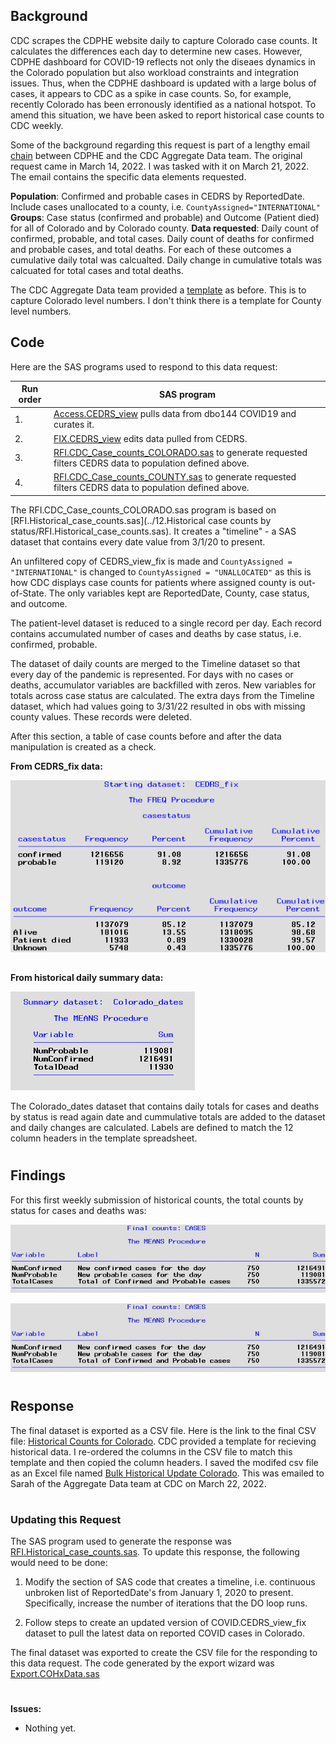## Background 
CDC scrapes the CDPHE website daily to capture Colorado case counts. It calculates the differences each day to determine new cases. However, CDPHE dashboard for COVID-19 reflects not only the diseaes dynamics in the Colorado population but also workload constraints and integration issues. Thus, when the CDPHE dashboard is updated with a large bolus of cases, it appears to CDC as a spike in case counts. So, for example, recently Colorado has been erronously identified as a national hotspot. To amend this situation, we have been asked to report historical case counts to CDC weekly.

Some of the background regarding this request is part of a lengthy email [chain](../28/../28.CDC%20case%20counts/Documents/CDC_Historical_Case_Count_RFI_032122.pdf) between CDPHE and the CDC Aggregate Data team. The original request came in March 14, 2022. I was tasked with it on March 21, 2022.  The email contains the specific data elements requested. 

**Population**:  Confirmed and probable cases in CEDRS by ReportedDate. Include cases unallocated to a county, i.e. `CountyAssigned="INTERNATIONAL"` **Groups**: Case status (confirmed and probable) and Outcome (Patient died) for all of Colorado and by Colorado county.  **Data requested**: Daily count of confirmed, probable, and total cases. Daily count of deaths for confirmed and probable cases, and total deaths. For each of these outcomes a cumulative daily total was calcualted. Daily change in cumulative totals was calcuated for total cases and total deaths. 

The CDC Aggregate Data team provided a [template](./Documents/Bulk_Historical_Update_Template.xlsx) as before. This is to capture Colorado level numbers. I don't think there is a template for County level numbers.

## Code
Here are the SAS programs used to respond to this data request:

|Run order|SAS program|
|---------|-----------|
|1.|[Access.CEDRS_view](../0.Universal/SAS%20code/Access.CEDRS_view.sas) pulls data from dbo144 COVID19 and curates it.|
|2.|[FIX.CEDRS_view](../0.Universal/SAS%20code/Fix.CEDRS_view.sas) edits data pulled from CEDRS.|
|3.|[RFI.CDC_Case_counts_COLORADO.sas](./SAS/RFI.CDC_Case_counts_COLORADO.sas) to generate requested filters CEDRS data to population defined above.|
|4.|[RFI.CDC_Case_counts_COUNTY.sas](./SAS/RFI.CDC_Case_counts_COLORADO.sas) to generate requested filters CEDRS data to population defined above.|

The RFI.CDC_Case_counts_COLORADO.sas program is based on [RFI.Historical_case_counts.sas](../12.Historical case counts by status/RFI.Historical_case_counts.sas). It creates a "timeline" - a SAS dataset that contains every date value from 3/1/20 to present.

An unfiltered copy of CEDRS_view_fix is made and `CountyAssigned = "INTERNATIONAL"` is changed to `CountyAssigned = "UNALLOCATED"` as this is how CDC displays case counts for patients where assigned county is out-of-State. The only variables kept are ReportedDate, County, case status, and outcome.

The patient-level dataset is reduced to a single record per day. Each record contains accumulated number of cases and deaths by case status, i.e. confirmed, probable. 

The dataset of daily counts are merged to the Timeline dataset so that every day of the pandemic is represented. For days with no cases or deaths, accumulator variables are backfilled with zeros. New variables for totals across case status are calculated. The extra days from the Timeline dataset, which had values going to 3/31/22 resulted in obs with missing county values. These records were deleted.

After this section, a table of case counts before and after the data manipulation is created as a check.

**From CEDRS_fix data:**

![CaseCountsBefore](Images/Case_counts_start.png)
##
**From historical daily summary data:**

![CaseCountsAfter](Images/Case_counts_end.png)

The Colorado_dates dataset that contains daily totals for cases and deaths by status is read again date and cummulative totals are added to the dataset and daily changes are calculated. Labels are defined to match the 12 column headers in the template spreadsheet.

#
## Findings
For this first weekly submission of historical counts, the total counts by status for cases and deaths was:

![TotalCases](./Images/Total_counts_CASES.jpg)

![TotalDeaths](./Images/Total_counts_CASES.jpg)
#

## Response
The final dataset is exported as a CSV file. Here is the link to the final CSV file:  [Historical Counts for Colorado](). CDC provided a template for recieving historical data. I re-ordered the columns in the CSV file to match this template and then copied the column headers. I saved the modifed csv file as an Excel file named [Bulk Historical Update Colorado](). This was emailed to Sarah of the Aggregate Data team at CDC on March 22, 2022.

#

### Updating this Request
The SAS program used to generate the response was [RFI.Historical_case_counts.sas](RFI.Historical_case_counts.sas). 
To update this response, the following would need to be done:
1. Modify the section of SAS code that creates a timeline, i.e. continuous unbroken list of ReportedDate's from January 1, 2020 to present. Specifically, increase the number of iterations that the DO loop runs.

2. Follow steps to create an updated version of COVID.CEDRS_view_fix dataset to pull the latest data on reported COVID cases in Colorado.

The final dataset was exported to create the CSV file for the responding to this data request. The code generated by the export wizard was [Export.COHxData.sas](Export.COHxData.sas)
#
**Issues:**
* Nothing yet. 

